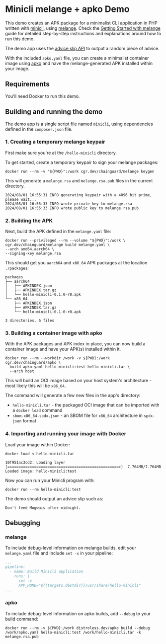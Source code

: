 # Minicli melange + apko Demo

This demo creates an APK package for a minimalist CLI application in PHP written with [minicli](https://github.com/minicli/minicli), using [melange](https://github.com/chainguard-dev/melange). Check the [Getting Started with melange](https://edu.chainguard.dev/open-source/build-tools/melange/getting-started-with-melange/) guide for detailed step-by-step instructions and explanations around how to run this demo.

The demo app uses the [advice slip API](https://api.adviceslip.com/) to output a random piece of advice.

With the included `apko.yaml` file, you can create a minimalist container image using [apko](https://github.com/chainguard-dev/apko) and have the melange-generated APK installed within your image.

## Requirements

You'll need Docker to run this demo.

## Building and running the demo

The demo app is a single script file named `minicli`, using dependencies defined in the `composer.json` file.

### 1. Creating a temporary melange keypair

First make sure you're at the `/hello-minicli` directory.

To get started, create a temporary keypair to sign your melange packages:

```shell
docker run --rm -v "${PWD}":/work cgr.dev/chainguard/melange keygen
```

This will generate a `melange.rsa` and `melange.rsa.pub` files in the current directory.

```text
2024/08/01 16:55:31 INFO generating keypair with a 4096 bit prime, please wait...
2024/08/01 16:55:33 INFO wrote private key to melange.rsa
2024/08/01 16:55:33 INFO wrote public key to melange.rsa.pub
```

### 2. Building the APK

Next, build the APK defined in the `melange.yaml` file:

```shell
docker run --privileged --rm --volume "${PWD}":/work \
cgr.dev/chainguard/melange build melange.yaml \
--arch amd64,aarch64 \
--signing-key melange.rsa
```

This should get you `aarch64` and `x86_64` APK packages at the location `./packages`:

```text
packages
├── aarch64
│   ├── APKINDEX.json
│   ├── APKINDEX.tar.gz
│   └── hello-minicli-0.1.0-r0.apk
└── x86_64
    ├── APKINDEX.json
    ├── APKINDEX.tar.gz
    └── hello-minicli-0.1.0-r0.apk

3 directories, 6 files

```

### 3. Building a container image with apko

With the APK packages and APK index in place, you can now build a container image and have your APK(s) installed within it.

```shell
docker run --rm --workdir /work -v ${PWD}:/work cgr.dev/chainguard/apko \
  build apko.yaml hello-minicli:test hello-minicli.tar \
  --arch host
```

This will build an OCI image based on your host system's architecture - most likely this will be `x86_64`.

The command will generate a few new files in the app's directory:

- `hello-minicli.tar` - the packaged OCI image that can be imported with a `docker load` command
- `sbom-x86_64.spdx.json` - an SBOM file for `x86_64` architecture in `spdx-json` format

### 4. Importing and running your image with Docker

Load your image within Docker:

```shell
docker load < hello-minicli.tar
```

```text
10f951ac3cd2: Loading layer [==================================================>]  7.764MB/7.764MB
Loaded image: hello-minicli:test
```

Now you can run your Minicli program with:

```shell
docker run --rm hello-minicli:test
```

The demo should output an advice slip such as:

```text
Don't feed Mogwais after midnight.
```

## Debugging

### melange

To include debug-level information on melange builds, edit your `melange.yaml` file and include `set -x` in your pipeline:

```yaml
...
pipeline:
  - name: Build Minicli application
    runs: |
      set -x
      APP_HOME="${{targets.destdir}}/usr/share/hello-minicli"
...
```

### apko

To include debug-level information on apko builds, add `--debug` to your build command:

```shell
docker run --rm -v ${PWD}:/work distroless.dev/apko build --debug /work/apko.yaml hello-minicli:test /work/hello-minicli.tar -k melange.rsa.pub
```
